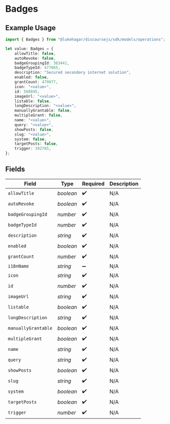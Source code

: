 # Badges

## Example Usage

```typescript
import { Badges } from "@lukehagar/discoursejs/sdk/models/operations";

let value: Badges = {
    allowTitle: false,
    autoRevoke: false,
    badgeGroupingId: 383441,
    badgeTypeId: 477665,
    description: "Secured secondary internet solution",
    enabled: false,
    grantCount: 479977,
    icon: "<value>",
    id: 568045,
    imageUrl: "<value>",
    listable: false,
    longDescription: "<value>",
    manuallyGrantable: false,
    multipleGrant: false,
    name: "<value>",
    query: "<value>",
    showPosts: false,
    slug: "<value>",
    system: false,
    targetPosts: false,
    trigger: 392785,
};
```

## Fields

| Field               | Type                | Required            | Description         |
| ------------------- | ------------------- | ------------------- | ------------------- |
| `allowTitle`        | *boolean*           | :heavy_check_mark:  | N/A                 |
| `autoRevoke`        | *boolean*           | :heavy_check_mark:  | N/A                 |
| `badgeGroupingId`   | *number*            | :heavy_check_mark:  | N/A                 |
| `badgeTypeId`       | *number*            | :heavy_check_mark:  | N/A                 |
| `description`       | *string*            | :heavy_check_mark:  | N/A                 |
| `enabled`           | *boolean*           | :heavy_check_mark:  | N/A                 |
| `grantCount`        | *number*            | :heavy_check_mark:  | N/A                 |
| `i18nName`          | *string*            | :heavy_minus_sign:  | N/A                 |
| `icon`              | *string*            | :heavy_check_mark:  | N/A                 |
| `id`                | *number*            | :heavy_check_mark:  | N/A                 |
| `imageUrl`          | *string*            | :heavy_check_mark:  | N/A                 |
| `listable`          | *boolean*           | :heavy_check_mark:  | N/A                 |
| `longDescription`   | *string*            | :heavy_check_mark:  | N/A                 |
| `manuallyGrantable` | *boolean*           | :heavy_check_mark:  | N/A                 |
| `multipleGrant`     | *boolean*           | :heavy_check_mark:  | N/A                 |
| `name`              | *string*            | :heavy_check_mark:  | N/A                 |
| `query`             | *string*            | :heavy_check_mark:  | N/A                 |
| `showPosts`         | *boolean*           | :heavy_check_mark:  | N/A                 |
| `slug`              | *string*            | :heavy_check_mark:  | N/A                 |
| `system`            | *boolean*           | :heavy_check_mark:  | N/A                 |
| `targetPosts`       | *boolean*           | :heavy_check_mark:  | N/A                 |
| `trigger`           | *number*            | :heavy_check_mark:  | N/A                 |